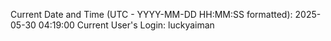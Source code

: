 Current Date and Time (UTC - YYYY-MM-DD HH:MM:SS formatted): 2025-05-30 04:19:00
Current User's Login: luckyaiman
